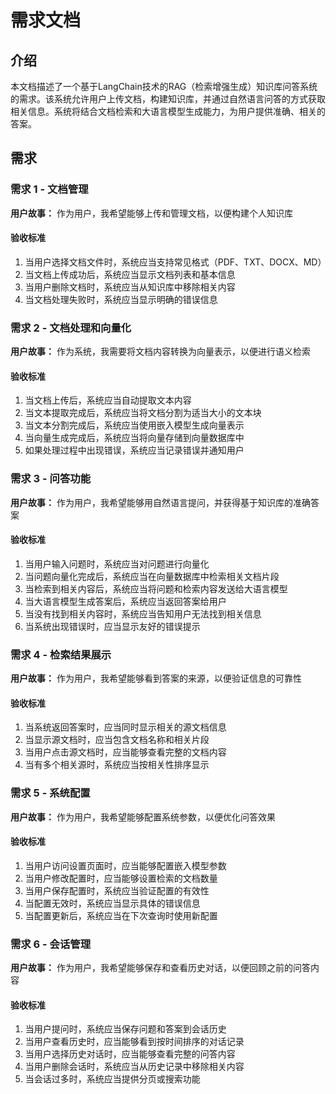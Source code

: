 # 需求文档

## 介绍

本文档描述了一个基于LangChain技术的RAG（检索增强生成）知识库问答系统的需求。该系统允许用户上传文档，构建知识库，并通过自然语言问答的方式获取相关信息。系统将结合文档检索和大语言模型生成能力，为用户提供准确、相关的答案。

## 需求

### 需求 1 - 文档管理

**用户故事：** 作为用户，我希望能够上传和管理文档，以便构建个人知识库

#### 验收标准

1. 当用户选择文档文件时，系统应当支持常见格式（PDF、TXT、DOCX、MD）
2. 当文档上传成功后，系统应当显示文档列表和基本信息
3. 当用户删除文档时，系统应当从知识库中移除相关内容
4. 当文档处理失败时，系统应当显示明确的错误信息

### 需求 2 - 文档处理和向量化

**用户故事：** 作为系统，我需要将文档内容转换为向量表示，以便进行语义检索

#### 验收标准

1. 当文档上传后，系统应当自动提取文本内容
2. 当文本提取完成后，系统应当将文档分割为适当大小的文本块
3. 当文本分割完成后，系统应当使用嵌入模型生成向量表示
4. 当向量生成完成后，系统应当将向量存储到向量数据库中
5. 如果处理过程中出现错误，系统应当记录错误并通知用户

### 需求 3 - 问答功能

**用户故事：** 作为用户，我希望能够用自然语言提问，并获得基于知识库的准确答案

#### 验收标准

1. 当用户输入问题时，系统应当对问题进行向量化
2. 当问题向量化完成后，系统应当在向量数据库中检索相关文档片段
3. 当检索到相关内容后，系统应当将问题和检索内容发送给大语言模型
4. 当大语言模型生成答案后，系统应当返回答案给用户
5. 当没有找到相关内容时，系统应当告知用户无法找到相关信息
6. 当系统出现错误时，应当显示友好的错误提示

### 需求 4 - 检索结果展示

**用户故事：** 作为用户，我希望能够看到答案的来源，以便验证信息的可靠性

#### 验收标准

1. 当系统返回答案时，应当同时显示相关的源文档信息
2. 当显示源文档时，应当包含文档名称和相关片段
3. 当用户点击源文档时，应当能够查看完整的文档内容
4. 当有多个相关源时，系统应当按相关性排序显示

### 需求 5 - 系统配置

**用户故事：** 作为用户，我希望能够配置系统参数，以便优化问答效果

#### 验收标准

1. 当用户访问设置页面时，应当能够配置嵌入模型参数
2. 当用户修改配置时，应当能够设置检索的文档数量
3. 当用户保存配置时，系统应当验证配置的有效性
4. 当配置无效时，系统应当显示具体的错误信息
5. 当配置更新后，系统应当在下次查询时使用新配置

### 需求 6 - 会话管理

**用户故事：** 作为用户，我希望能够保存和查看历史对话，以便回顾之前的问答内容

#### 验收标准

1. 当用户提问时，系统应当保存问题和答案到会话历史
2. 当用户查看历史时，应当能够看到按时间排序的对话记录
3. 当用户选择历史对话时，应当能够查看完整的问答内容
4. 当用户删除会话时，系统应当从历史记录中移除相关内容
5. 当会话过多时，系统应当提供分页或搜索功能